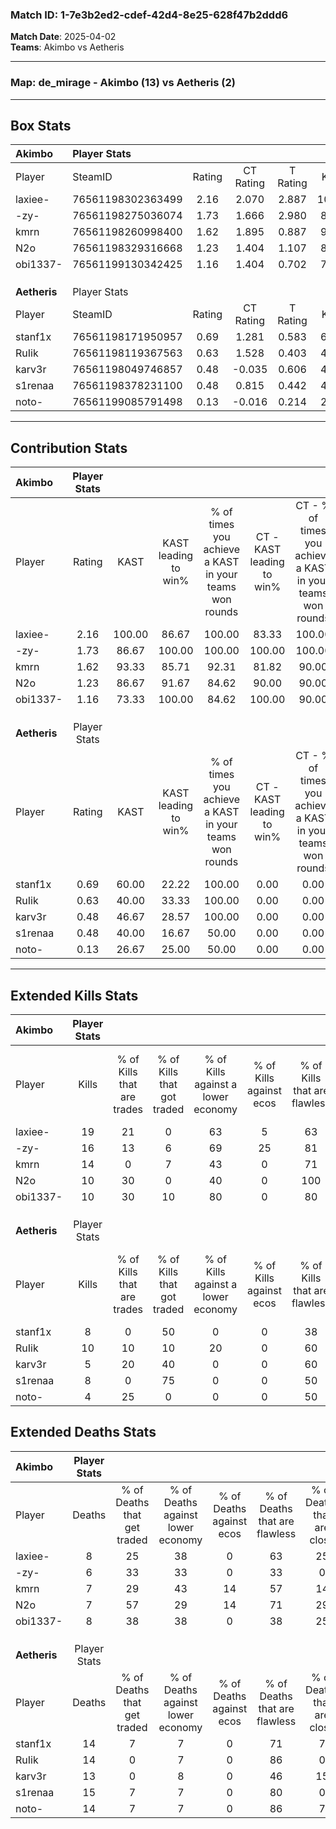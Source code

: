 ### Match ID: 1-7e3b2ed2-cdef-42d4-8e25-628f47b2ddd6  
**Match Date**: 2025-04-02  
**Teams**: Akimbo vs Aetheris  

---  

### **Map**: de_mirage - Akimbo (13) vs Aetheris (2)  
---  

## Box Stats  

| **Akimbo**   | Player Stats      |        |           |          |        |       |       |         |        |      |     |
| :- | :- | :-: | :-: | :-: | :-: | :-: | :-: | :-: | :-: | :-: | :-: |
| Player       | SteamID           | Rating | CT Rating | T Rating |  KAST  |  ADR  | Kills | Assists | Deaths | K/D  | HS% |
| laxiee-      | 76561198302363499 |  2.16  |   2.070   |  2.887   | 100.00 | 155.2 |  19   |    9    |   8    | 2.38 | 57  |
| -zy-         | 76561198275036074 |  1.73  |   1.666   |  2.980   | 86.67  | 95.1  |  16   |    3    |   6    | 2.67 | 56  |
| kmrn         | 76561198260998400 |  1.62  |   1.895   |  0.887   | 93.33  | 90.1  |  14   |    5    |   7    | 2.00 | 64  |
| N2o          | 76561198329316668 |  1.23  |   1.404   |  1.107   | 86.67  | 59.5  |  10   |    3    |   7    | 1.43 | 50  |
| obi1337-     | 76561199130342425 |  1.16  |   1.404   |  0.702   | 73.33  | 74.9  |  10   |    4    |   8    | 1.25 | 50  |
|              |                   |        |           |          |        |       |       |         |        |      |     |
|              |                   |        |           |          |        |       |       |         |        |      |     |
|              |                   |        |           |          |        |       |       |         |        |      |     |
| **Aetheris** | Player Stats      |        |           |          |        |       |       |         |        |      |     |
| Player       | SteamID           | Rating | CT Rating | T Rating |  KAST  |  ADR  | Kills | Assists | Deaths | K/D  | HS% |
| stanf1x      | 76561198171950957 |  0.69  |   1.281   |  0.583   | 60.00  | 65.9  |   8   |    2    |   14   | 0.57 | 62  |
| RuIik        | 76561198119367563 |  0.63  |   1.528   |  0.403   | 40.00  | 61.2  |  10   |    0    |   14   | 0.71 | 50  |
| karv3r       | 76561198049746857 |  0.48  |  -0.035   |  0.606   | 46.67  | 67.5  |   5   |    5    |   13   | 0.38 | 60  |
| s1renaa      | 76561198378231100 |  0.48  |   0.815   |  0.442   | 40.00  | 60.3  |   8   |    1    |   15   | 0.53 | 62  |
| noto-        | 76561199085791498 |  0.13  |  -0.016   |  0.214   | 26.67  | 44.7  |   4   |    0    |   14   | 0.29 | 75  |
---  

## Contribution Stats  

| **Akimbo**   | Player Stats |        |                      |                                                        |                           |                                                             |                          |                                                            |
| :- | :-: | :-: | :-: | :-: | :-: | :-: | :-: | :-: |
| Player       |    Rating    |  KAST  | KAST leading to win% | % of times you achieve a KAST in your teams won rounds | CT - KAST leading to win% | CT - % of times you achieve a KAST in your teams won rounds | T - KAST leading to win% | T - % of times you achieve a KAST in your teams won rounds |
| laxiee-      |     2.16     | 100.00 |        86.67         |                         100.00                         |           83.33           |                           100.00                            |          100.00          |                           100.00                           |
| -zy-         |     1.73     | 86.67  |        100.00        |                         100.00                         |          100.00           |                           100.00                            |          100.00          |                           100.00                           |
| kmrn         |     1.62     | 93.33  |        85.71         |                         92.31                          |           81.82           |                            90.00                            |          100.00          |                           100.00                           |
| N2o          |     1.23     | 86.67  |        91.67         |                         84.62                          |           90.00           |                            90.00                            |          100.00          |                           66.67                            |
| obi1337-     |     1.16     | 73.33  |        100.00        |                         84.62                          |          100.00           |                            90.00                            |          100.00          |                           66.67                            |
|              |              |        |                      |                                                        |                           |                                                             |                          |                                                            |
|              |              |        |                      |                                                        |                           |                                                             |                          |                                                            |
|              |              |        |                      |                                                        |                           |                                                             |                          |                                                            |
| **Aetheris** | Player Stats |        |                      |                                                        |                           |                                                             |                          |                                                            |
| Player       |    Rating    |  KAST  | KAST leading to win% | % of times you achieve a KAST in your teams won rounds | CT - KAST leading to win% | CT - % of times you achieve a KAST in your teams won rounds | T - KAST leading to win% | T - % of times you achieve a KAST in your teams won rounds |
| stanf1x      |     0.69     | 60.00  |        22.22         |                         100.00                         |           0.00            |                            0.00                             |          28.57           |                           100.00                           |
| RuIik        |     0.63     | 40.00  |        33.33         |                         100.00                         |           0.00            |                            0.00                             |          50.00           |                           100.00                           |
| karv3r       |     0.48     | 46.67  |        28.57         |                         100.00                         |           0.00            |                            0.00                             |          33.33           |                           100.00                           |
| s1renaa      |     0.48     | 40.00  |        16.67         |                         50.00                          |           0.00            |                            0.00                             |          25.00           |                           50.00                            |
| noto-        |     0.13     | 26.67  |        25.00         |                         50.00                          |           0.00            |                            0.00                             |          33.33           |                           50.00                            |
---  

## Extended Kills Stats  

| **Akimbo**   | Player Stats |                            |                            |                                    |                         |                              |                                 |                                       |                    |           |
| :- | :-: | :-: | :-: | :-: | :-: | :-: | :-: | :-: | :-: | :-: |
| Player       |    Kills     | % of Kills that are trades | % of Kills that got traded | % of Kills against a lower economy | % of Kills against ecos | % of Kills that are flawless | % of Kills that are close duels | % of Kills that are assisted by flash | Pistol Round Kills | AWP Kills |
| laxiee-      |      19      |             21             |             0              |                 63                 |            5            |              63              |               11                |                   5                   |         4          |     0     |
| -zy-         |      16      |             13             |             6              |                 69                 |           25            |              81              |                6                |                   0                   |         3          |     0     |
| kmrn         |      14      |             0              |             7              |                 43                 |            0            |              71              |                7                |                   0                   |         0          |     0     |
| N2o          |      10      |             30             |             0              |                 40                 |            0            |             100              |                0                |                   0                   |         2          |     2     |
| obi1337-     |      10      |             30             |             10             |                 80                 |            0            |              80              |                0                |                   0                   |         1          |     0     |
|              |              |                            |                            |                                    |                         |                              |                                 |                                       |                    |           |
|              |              |                            |                            |                                    |                         |                              |                                 |                                       |                    |           |
|              |              |                            |                            |                                    |                         |                              |                                 |                                       |                    |           |
| **Aetheris** | Player Stats |                            |                            |                                    |                         |                              |                                 |                                       |                    |           |
| Player       |    Kills     | % of Kills that are trades | % of Kills that got traded | % of Kills against a lower economy | % of Kills against ecos | % of Kills that are flawless | % of Kills that are close duels | % of Kills that are assisted by flash | Pistol Round Kills | AWP Kills |
| stanf1x      |      8       |             0              |             50             |                 0                  |            0            |              38              |               25                |                  13                   |         1          |     0     |
| RuIik        |      10      |             10             |             10             |                 20                 |            0            |              60              |                0                |                  10                   |         2          |     4     |
| karv3r       |      5       |             20             |             40             |                 0                  |            0            |              60              |               20                |                   0                   |         1          |     0     |
| s1renaa      |      8       |             0              |             75             |                 0                  |            0            |              50              |               38                |                  25                   |         2          |     1     |
| noto-        |      4       |             25             |             0              |                 0                  |            0            |              50              |               25                |                   0                   |         0          |     0     |
## Extended Deaths Stats  

| **Akimbo**   | Player Stats |                             |                                   |                          |                               |                            |                           |               |
| :- | :-: | :-: | :-: | :-: | :-: | :-: | :-: | :-: |
| Player       |    Deaths    | % of Deaths that get traded | % of Deaths against lower economy | % of Deaths against ecos | % of Deaths that are flawless | % of Deaths that are close | % of Deaths while blinded | Deaths to AWP |
| laxiee-      |      8       |             25              |                38                 |            0             |              63               |             25             |            13             |       1       |
| -zy-         |      6       |             33              |                33                 |            0             |              33               |             0              |             0             |       1       |
| kmrn         |      7       |             29              |                43                 |            14            |              57               |             14             |             0             |       1       |
| N2o          |      7       |             57              |                29                 |            14            |              71               |             29             |            14             |       2       |
| obi1337-     |      8       |             38              |                38                 |            0             |              38               |             25             |            25             |       0       |
|              |              |                             |                                   |                          |                               |                            |                           |               |
|              |              |                             |                                   |                          |                               |                            |                           |               |
|              |              |                             |                                   |                          |                               |                            |                           |               |
| **Aetheris** | Player Stats |                             |                                   |                          |                               |                            |                           |               |
| Player       |    Deaths    | % of Deaths that get traded | % of Deaths against lower economy | % of Deaths against ecos | % of Deaths that are flawless | % of Deaths that are close | % of Deaths while blinded | Deaths to AWP |
| stanf1x      |      14      |              7              |                 7                 |            0             |              71               |             7              |             0             |       0       |
| RuIik        |      14      |              0              |                 7                 |            0             |              86               |             0              |             7             |       2       |
| karv3r       |      13      |              0              |                 8                 |            0             |              46               |             15             |             0             |       0       |
| s1renaa      |      15      |              7              |                 7                 |            0             |              80               |             0              |             0             |       0       |
| noto-        |      14      |              7              |                 7                 |            0             |              86               |             7              |             0             |       0       |
